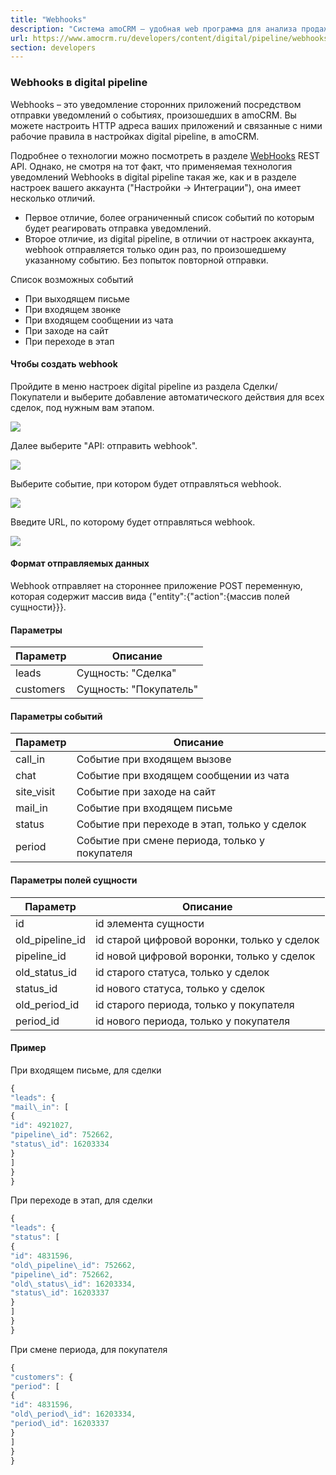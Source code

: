 ```yaml
---
title: "Webhooks"
description: "Система amoCRM – удобная web программа для анализа продаж, доступная в режиме online из любой точки мира! Подробности узнавайте по указанным на сайте телефонам в Москве."
url: https://www.amocrm.ru/developers/content/digital/pipeline/webhooks
section: developers
---
```


### Webhooks в digital pipeline

Webhooks – это уведомление сторонних приложений посредством отправки уведомлений о событиях, произошедших в amoCRM. Вы можете настроить HTTP адреса ваших приложений и связанные с ними рабочие правила в настройках digital pipeline, в amoCRM.

Подробнее о технологии можно посмотреть в разделе [WebHooks](https://www.amocrm.ru/developers/content/crm_platform/webhooks-api) REST API. Однако, не смотря на тот факт, что применяемая технология уведомлений Webhooks в digital pipeline такая же, как и в разделе настроек вашего аккаунта ("Настройки -> Интеграции"), она имеет несколько отличий.

- Первое отличие, более ограниченный список событий по которым будет реагировать отправка уведомлений.
- Второе отличие, из digital pipeline, в отличии от настроек аккаунта, webhook отправляется только один раз, по произошедшему указанному событию. Без попыток повторной отправки.

Список возможных событий

- При выходящем письме
- При входящем звонке
- При входящем сообщении из чата
- При заходе на сайт
- При переходе в этап

#### Чтобы создать webhook

Пройдите в меню настроек digital pipeline из раздела Сделки/Покупатели и выберите добавление автоматического действия для всех сделок, под нужным вам этапом.

![](https://i.postimg.cc/8kZQdBHv/add-action.png)

Далее выберите "API: отправить webhook".

![](https://i.postimg.cc/52FhVcM5/action-menu.png)

Выберите событие, при котором будет отправляться webhook.

![](https://i.postimg.cc/pVG45VWY/event-menu.png)

Введите URL, по которому будет отправляться webhook.

![](https://i.postimg.cc/52vRrwwn/edit-webhook.png)

#### Формат отправляемых данных

Webhook отправляет на стороннее приложение POST переменную, которая содержит массив вида {"entity":{"action":{массив полей сущности}}}.

#### Параметры

| Параметр | Описание |
| --- | --- |
| leads | Сущность: "Сделка" |
| customers | Сущность: "Покупатель" |

#### Параметры событий

| Параметр | Описание |
| --- | --- |
| call\_in | Событие при входящем вызове |
| chat | Событие при входящем сообщении из чата |
| site\_visit | Событие при заходе на сайт |
| mail\_in | Событие при входящем письме |
| status | Событие при переходе в этап, только у сделок |
| period | Событие при смене периода, только у покупателя |

#### Параметры полей сущности

| Параметр | Описание |
| --- | --- |
| id | id элемента сущности |
| old\_pipeline\_id | id старой цифровой воронки, только у сделок |
| pipeline\_id | id новой цифровой воронки, только у сделок |
| old\_status\_id | id старого статуса, только у сделок |
| status\_id | id нового статуса, только у сделок |
| old\_period\_id | id старого периода, только у покупателя |
| period\_id | id нового периода, только у покупателя |

#### Пример

При входящем письме, для сделки

```javascript
{
"leads": {
"mail\_in": [
{
"id": 4921027,
"pipeline\_id": 752662,
"status\_id": 16203334
}
]
}
}
```

При переходе в этап, для сделки

```javascript
{
"leads": {
"status": [
{
"id": 4831596,
"old\_pipeline\_id": 752662,
"pipeline\_id": 752662,
"old\_status\_id": 16203334,
"status\_id": 16203337
}
]
}
}
```

При смене периода, для покупателя

```javascript
{
"customers": {
"period": [
{
"id": 4831596,
"old\_period\_id": 16203334,
"period\_id": 16203337
}
]
}
}
```